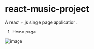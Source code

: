 # react-music-project
A react + js single page application.

1. Home page 

![image](https://user-images.githubusercontent.com/106228555/227710105-4173c800-c2a4-4461-94ab-3c3ca46685bd.png)

